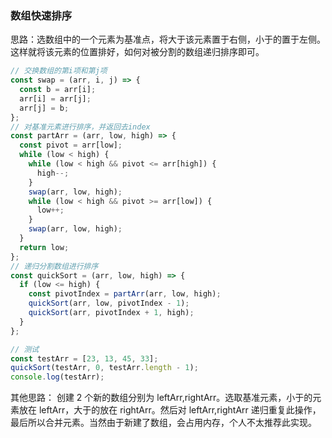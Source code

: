 ### 数组快速排序

思路：选数组中的一个元素为基准点，将大于该元素置于右侧，小于的置于左侧。这样就将该元素的位置排好，如何对被分割的数组递归排序即可。

```javascript
// 交换数组的第i项和第j项
const swap = (arr, i, j) => {
  const b = arr[i];
  arr[i] = arr[j];
  arr[j] = b;
};
// 对基准元素进行排序，并返回去index
const partArr = (arr, low, high) => {
  const pivot = arr[low];
  while (low < high) {
    while (low < high && pivot <= arr[high]) {
      high--;
    }
    swap(arr, low, high);
    while (low < high && pivot >= arr[low]) {
      low++;
    }
    swap(arr, low, high);
  }
  return low;
};
// 递归分割数组进行排序
const quickSort = (arr, low, high) => {
  if (low <= high) {
    const pivotIndex = partArr(arr, low, high);
    quickSort(arr, low, pivotIndex - 1);
    quickSort(arr, pivotIndex + 1, high);
  }
};

// 测试
const testArr = [23, 13, 45, 33];
quickSort(testArr, 0, testArr.length - 1);
console.log(testArr);
```

其他思路： 创建 2 个新的数组分别为 leftArr,rightArr。选取基准元素，小于的元素放在 leftArr，大于的放在 rightArr。然后对 leftArr,rightArr 递归重复此操作，最后所以合并元素。当然由于新建了数组，会占用内存，个人不太推荐此实现。
